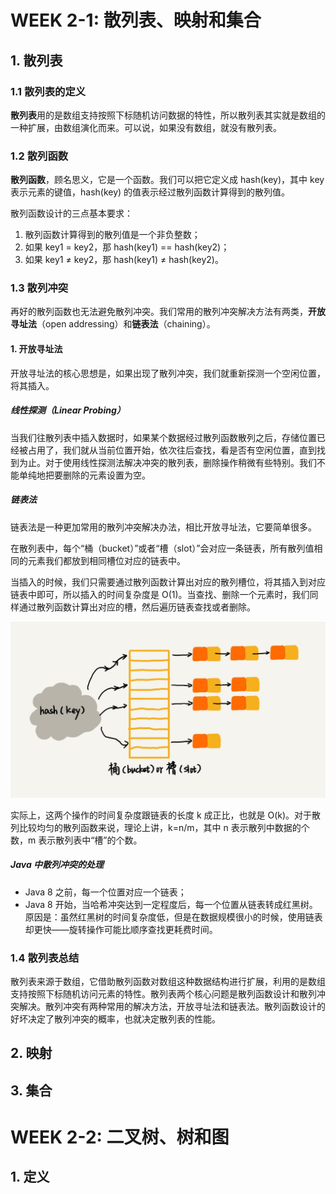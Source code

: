# WEEK 2-1: 散列表、映射和集合

## 1. 散列表

### 1.1 散列表的定义

**散列表**用的是数组支持按照下标随机访问数据的特性，所以散列表其实就是数组的一种扩展，由数组演化而来。可以说，如果没有数组，就没有散列表。

### 1.2 散列函数

**散列函数**，顾名思义，它是一个函数。我们可以把它定义成 hash(key)，其中 key 表示元素的键值，hash(key) 的值表示经过散列函数计算得到的散列值。

散列函数设计的三点基本要求：
1. 散列函数计算得到的散列值是一个非负整数；
2. 如果 key1 = key2，那 hash(key1) == hash(key2)；
3. 如果 key1 ≠ key2，那 hash(key1) ≠ hash(key2)。

### 1.3 散列冲突
再好的散列函数也无法避免散列冲突。我们常用的散列冲突解决方法有两类，**开放寻址法**（open addressing）和**链表法**（chaining）。

#### 1. 开放寻址法

开放寻址法的核心思想是，如果出现了散列冲突，我们就重新探测一个空闲位置，将其插入。

##### 线性探测（Linear Probing）
当我们往散列表中插入数据时，如果某个数据经过散列函数散列之后，存储位置已经被占用了，我们就从当前位置开始，依次往后查找，看是否有空闲位置，直到找到为止。对于使用线性探测法解决冲突的散列表，删除操作稍微有些特别。我们不能单纯地把要删除的元素设置为空。

##### 链表法
链表法是一种更加常用的散列冲突解决办法，相比开放寻址法，它要简单很多。

在散列表中，每个“桶（bucket）”或者“槽（slot）”会对应一条链表，所有散列值相同的元素我们都放到相同槽位对应的链表中。

当插入的时候，我们只需要通过散列函数计算出对应的散列槽位，将其插入到对应链表中即可，所以插入的时间复杂度是 O(1)。当查找、删除一个元素时，我们同样通过散列函数计算出对应的槽，然后遍历链表查找或者删除。

![](/resources/15939532649039.jpg)


实际上，这两个操作的时间复杂度跟链表的长度 k 成正比，也就是 O(k)。对于散列比较均匀的散列函数来说，理论上讲，k=n/m，其中 n 表示散列中数据的个数，m 表示散列表中“槽”的个数。

##### Java 中散列冲突的处理

- Java 8 之前，每一个位置对应一个链表；
- Java 8 开始，当哈希冲突达到一定程度后，每一个位置从链表转成红黑树。原因是：虽然红黑树的时间复杂度低，但是在数据规模很小的时候，使用链表却更快——旋转操作可能比顺序查找更耗费时间。

### 1.4 散列表总结

散列表来源于数组，它借助散列函数对数组这种数据结构进行扩展，利用的是数组支持按照下标随机访问元素的特性。散列表两个核心问题是散列函数设计和散列冲突解决。散列冲突有两种常用的解决方法，开放寻址法和链表法。散列函数设计的好坏决定了散列冲突的概率，也就决定散列表的性能。

## 2. 映射



## 3. 集合




# WEEK 2-2: 二叉树、树和图

## 1. 定义

